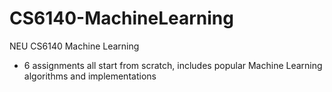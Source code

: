 # CS6140-MachineLearning
NEU CS6140 Machine Learning 
  * 6 assignments all start from scratch, includes popular Machine Learning algorithms and implementations

